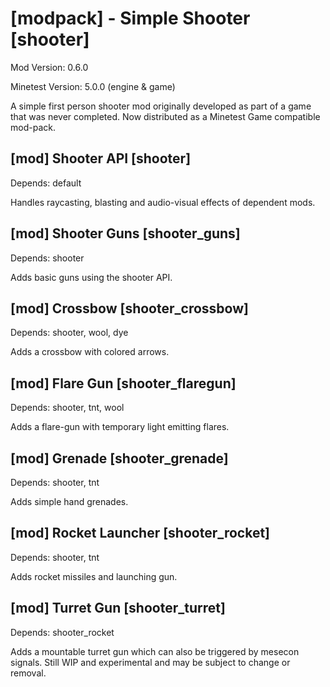 [modpack] - Simple Shooter [shooter]
====================================

Mod Version: 0.6.0

Minetest Version: 5.0.0 (engine & game)

A simple first person shooter mod originally developed as part of a game that
was never completed. Now distributed as a Minetest Game compatible mod-pack.

[mod] Shooter API [shooter]
---------------------------

Depends: default

Handles raycasting, blasting and audio-visual effects of dependent mods.

[mod] Shooter Guns [shooter_guns]
---------------------------------

Depends: shooter

Adds basic guns using the shooter API.

[mod] Crossbow [shooter_crossbow]
---------------------------------

Depends: shooter, wool, dye

Adds a crossbow with colored arrows.

[mod] Flare Gun [shooter_flaregun]
----------------------------------

Depends: shooter, tnt, wool

Adds a flare-gun with temporary light emitting flares.

[mod] Grenade [shooter_grenade]
-------------------------------

Depends: shooter, tnt

Adds simple hand grenades.

[mod] Rocket Launcher [shooter_rocket]
--------------------------------------

Depends: shooter, tnt

Adds rocket missiles and launching gun.

[mod] Turret Gun [shooter_turret]
---------------------------------

Depends: shooter_rocket

Adds a mountable turret gun which can also be triggered by mesecon signals.
Still WIP and experimental and may be subject to change or removal.
